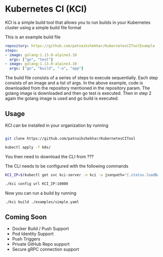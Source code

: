 # Kubernetes CI (KCI)

KCI is a simple build tool that allows you to run builds in your Kubernetes
cluster using a simple build file format

This is an example build file

```yaml
repository: https://github.com/patnaikshekhar/KubernetesCIToolExample
steps:
- image: golang:1.13.0-alpine3.10
  args: ["go", "test"]
- image: golang:1.13.0-alpine3.10
  args: ["go", "build", "-o", "app"]
```

The build file consists of a series of steps to execute sequentially. Each step
consists of an image and a list of args. In the above example, code is
downloaded from the repository mentioned in the repository param. The golang
image is downloaded and then go test is executed. Then in step 2 again the
golang image is used and go build is executed. 

## Usage

KCI can be installed in your organization by running

```sh

git clone https://github.com/patnaikshekhar/KubernetesCITool

kubectl apply -f k8s/
```

You then need to download the CLI from ???

The CLI needs to be configured with the following commands

```sh
KCI_IP=$(kubectl get svc kci-server -n kci -o jsonpath="{.status.loadBalancer.ingress[0].ip}")

./kci config url KCI_IP:10000
```

Now you can run a build by running

```sh
./kci build ./examples/simple.yaml
```

## Coming Soon
- Docker Build / Push Support
- Pod Identity Support
- Push Triggers
- Private GitHub Repo support
- Secure gRPC connection support